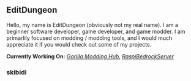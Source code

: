 ## EditDungeon

Hello, my name is EditDungeon (obviously not my real name). I am a beginner software developer, game developer, and game modder. I am primarlily focused on modding / modding tools, and I would much appreciate it if you would check out some of my projects.

**Currently Working On:** [_Gorilla Modding Hub_](https://github.com/EditDungeon/Gorilla-Modding-Hub), [_RaspiBedrockServer_](https://github.com/EditDungeon/RaspiBedrockServer)

### skibidi
